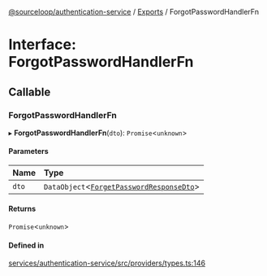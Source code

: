 [@sourceloop/authentication-service](../README.md) / [Exports](../modules.md) / ForgotPasswordHandlerFn

# Interface: ForgotPasswordHandlerFn

## Callable

### ForgotPasswordHandlerFn

▸ **ForgotPasswordHandlerFn**(`dto`): `Promise`<`unknown`\>

#### Parameters

| Name | Type |
| :------ | :------ |
| `dto` | `DataObject`<[`ForgetPasswordResponseDto`](../classes/ForgetPasswordResponseDto.md)\> |

#### Returns

`Promise`<`unknown`\>

#### Defined in

[services/authentication-service/src/providers/types.ts:146](https://github.com/sourcefuse/loopback4-microservice-catalog/blob/6c16af104/services/authentication-service/src/providers/types.ts#L146)
